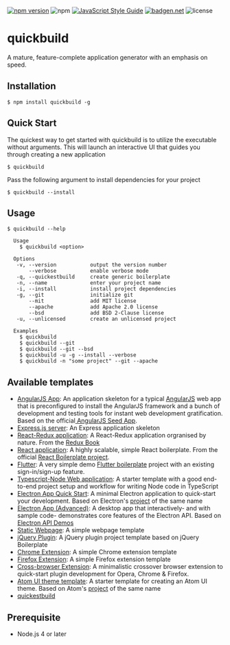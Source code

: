 [![npm version](https://badge.fury.io/js/quickbuild.svg)](https://badge.fury.io/js/quickbuild)
![npm](https://img.shields.io/npm/dt/quickbuild)
[![JavaScript Style Guide](https://img.shields.io/badge/code_style-standard-brightgreen.svg)](https://standardjs.com)
[![badgen.net](https://badgen.net/badge/libraries/io/blue)](https://libraries.io/github/abircb/quickbuild)
![license](https://img.shields.io/npm/l/quickbuild)

# quickbuild
A mature, feature-complete application generator with an emphasis on speed.

## Installation

```cli
$ npm install quickbuild -g
```

## Quick Start
The quickest way to get started with quickbuild is to utilize the executable without arguments. This will launch an interactive UI that guides you through creating a new application

```cli
$ quickbuild
```
Pass the following argument to install dependencies for your project

```cli
$ quickbuild --install
```

## Usage

```cli
$ quickbuild --help

  Usage
    $ quickbuild <option>

  Options
   -v, --version           output the version number
       --verbose           enable verbose mode
   -q, --quickestbuild     create generic boilerplate
   -n, --name              enter your project name
   -i, --install           install project dependencies
   -g, --git               initialize git
       --mit               add MIT license
       --apache            add Apache 2.0 license
       --bsd               add BSD 2-Clause license
   -u, --unlicensed        create an unlicensed project

  Examples
    $ quickbuild
    $ quickbuild --git
    $ quickbuild --git --bsd
    $ quickbuild -u -g --install --verbose
    $ quickbuild -n "some project" --git --apache
```

## Available templates
<ul>
   <li><a href="https://github.com/abircb/quickbuild/tree/master/templates/AngularJS App">AngularJS App</a>: An application skeleton for a typical <a href="https://angularjs.org/">AngularJS</a> web app that is preconfigured to install the AngularJS framework and a bunch of development and testing tools for instant web development gratification. Based on the official<a href="https://github.com/angular/angular-seed"> AngularJS Seed App</a>.</li>
  <li><a href="https://github.com/abircb/quickbuild/tree/master/templates/Express.js server">Express.js server</a>: An Express application skeleton</li>
  <li><a href="https://github.com/abircb/quickbuild/tree/master/templates/React-Redux">React-Redux application</a>: A React-Redux application orgranised by nature. From the <a href="https://redux.js.org/advanced/example-reddit-api">Redux Book</a></li>
  <li><a href="https://github.com/abircb/quickbuild/tree/master/templates/React">React application</a>: A highly scalable, simple React boilerplate. From the official <a href="https://github.com/react-boilerplate/react-boilerplate">React Boilerplate project</a>.</li>
  <li><a href="https://github.com/abircb/quickbuild/tree/master/templates/Flutter%20Application">Flutter</a>: A very simple demo <a href="https://github.com/SimpleBoilerplates/Flutter">Flutter boilerplate</a> project with an existing sign-in/sign-up feature.</li>
  <li><a href="https://github.com/abircb/quickbuild/tree/master/templates/TypeScript-Node">Typescript-Node Web application</a>: A starter template with a good end-to-end project setup and workflow for writing Node code in TypeScript</li>
  <li><a href="https://github.com/abircb/quickbuild/tree/master/templates/Electron App Quick Start">Electron App Quick Start</a>: A minimal Electron application to quick-start your development. Based on Electron's <a href="https://github.com/electron/electron-quick-start">project</a> of the same name</li>
  <li><a href="https://github.com/abircb/quickbuild/tree/master/templates/Electron App (Advanced)">Electron App (Advanced)</a>: A desktop app that interactively- and with sample code- demonstrates core features of the Electron API. Based on <a href="https://github.com/electron/electron-api-demos">Electron API Demos</a></li>
  <li><a href="https://github.com/abircb/quickbuild/tree/master/templates/Static Webpage">Static Webpage</a>: A simple webpage template</li>
  <li><a href="https://github.com/abircb/quickbuild/tree/master/templates/jQuery Plugin">jQuery Plugin</a>: A jQuery plugin project template based on jQuery Boilerplate</li>
  <li><a href="https://github.com/abircb/quickbuild/tree/master/templates/Chrome Extension">Chrome Extension</a>: A simple Chrome extension template</li>
  <li><a href="https://github.com/abircb/quickbuild/tree/master/templates/Firefox Extension">Firefox Extension</a>: A simple Firefox extension template</li>
  <li><a href="https://github.com/abircb/quickbuild/tree/master/templates/Crossover Extension">Cross-browser Extension</a>: A minimalistic crossover browser extension to quick-start plugin development for Opera, Chrome & Firefox.</li>
  <li><a href="https://github.com/abircb/quickbuild/tree/master/templates/Atom UI">Atom UI theme template</a>: A starter template for creating an Atom UI theme. Based on Atom's <a href="https://github.com/atom-community/ui-theme-template">project</a> of the same name</li>
  <li><a href="https://github.com/abircb/quickbuild/tree/master/templates/quickestbuild">quickestbuild</a></li>
</ul>

## Prerequisite
<ul>
  <li>Node.js 4 or later</li>
</ul>
